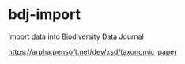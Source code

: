 # bdj-import

Import data into Biodiversity Data Journal

https://arpha.pensoft.net/dev/xsd/taxonomic_paper
